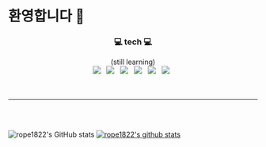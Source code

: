 ### <h1>환영합니다 👋</h1>

<!--
**rope1822/rope1822** is a ✨ _special_ ✨ repository because its `README.md` (this file) appears on your GitHub profile.

Here are some ideas to get you started:

- 🔭 I’m currently working on ...
- 🌱 I’m currently learning ...
- 👯 I’m looking to collaborate on ...
- 🤔 I’m looking for help with ...
- 💬 Ask me about ...
- 📫 How to reach me: ...
- 😄 Pronouns: ...
- ⚡ Fun fact: ...
-->

<div align="center">
        
<h3>💻 tech 💻</h3>
(still learning)
</br>
<img src="https://img.shields.io/badge/Java-007396?style=flat-square&logo=Java&logoColor=white"/></a> &nbsp
<img src="https://img.shields.io/badge/JavaScript-F7DF1E?style=flat-square&logo=JavaScript&logoColor=white"/></a> &nbsp
<img src="https://img.shields.io/badge/C-A8B9CC?style=flat-the-badge&logo=C&logoColor=white"></a> &nbsp
<img src="https://img.shields.io/badge/C++-00599C?style=flat-the-badge&logo=C++&logoColor=white"></a> &nbsp
<img src="https://img.shields.io/badge/HTML5-E34F26?style=flat-square&logo=HTML5&logoColor=white"/></a> &nbsp
<img src="https://img.shields.io/badge/CSS3-1572B6?style=flat-square&logo=CSS3&logoColor=white"/></a> &nbsp

<br>

</div>
<br><br>
<hr>
<br><br>
 
![rope1822's GitHub stats](https://github-readme-stats.vercel.app/api?username=rope1822&theme=radical&show_icons=true)
[![rope1822's github stats](https://github-readme-stats.vercel.app/api/top-langs/?username=rope1822&show_icons=true&hide_border=true&title_color=004386&icon_color=004386&layout=compact)](https://github.com/rope1822)
